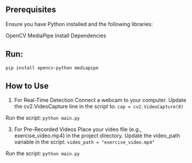 ## Prerequisites
Ensure you have Python installed and the following libraries:

OpenCV
MediaPipe
Install Dependencies


## Run:
``pip install opencv-python mediapipe``

## How to Use
1. For Real-Time Detection
Connect a webcam to your computer.
Update the cv2.VideoCapture line in the script to:
``cap = cv2.VideoCapture(0)``

Run the script:
``python main.py``

3. For Pre-Recorded Videos
Place your video file (e.g., exercise_video.mp4) in the project directory.
Update the video_path variable in the script:
``video_path = "exercise_video.mp4"``

Run the script:
``python main.py``
